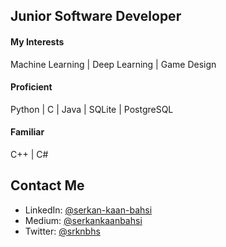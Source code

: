 ## Junior Software Developer
#### My Interests
Machine Learning | Deep Learning | Game Design
#### Proficient
Python | C | Java | SQLite | PostgreSQL
#### Familiar
C++ | C#
## Contact Me
- LinkedIn: [@serkan-kaan-bahsi](https://www.linkedin.com/in/serkan-kaan-bahsi/)
- Medium:   [@serkankaanbahsi](https://medium.com/@srknbhs)
- Twitter:  [@srknbhs](https://twitter.com/SerkanKaanBahsi)
